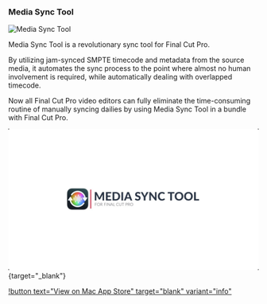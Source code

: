 ### Media Sync Tool

![Media Sync Tool](../static/ss-media-sync-tool.png)

Media Sync Tool is a revolutionary sync tool for Final Cut Pro.

By utilizing jam-synced SMPTE timecode and metadata from the source media, it automates the sync process to the point where almost no human involvement is required, while automatically dealing with overlapped timecode.

Now all Final Cut Pro video editors can fully eliminate the time-consuming routine of manually syncing dailies by using Media Sync Tool in a bundle with Final Cut Pro.

[![](/static/media-sync-tool.jpg)](https://www.youtube.com/watch?v=-nBBhmwfj88){target="_blank"}

[!button text="View on Mac App Store" target="blank" variant="info"](https://apps.apple.com/app/id1559556642?mt=12)
